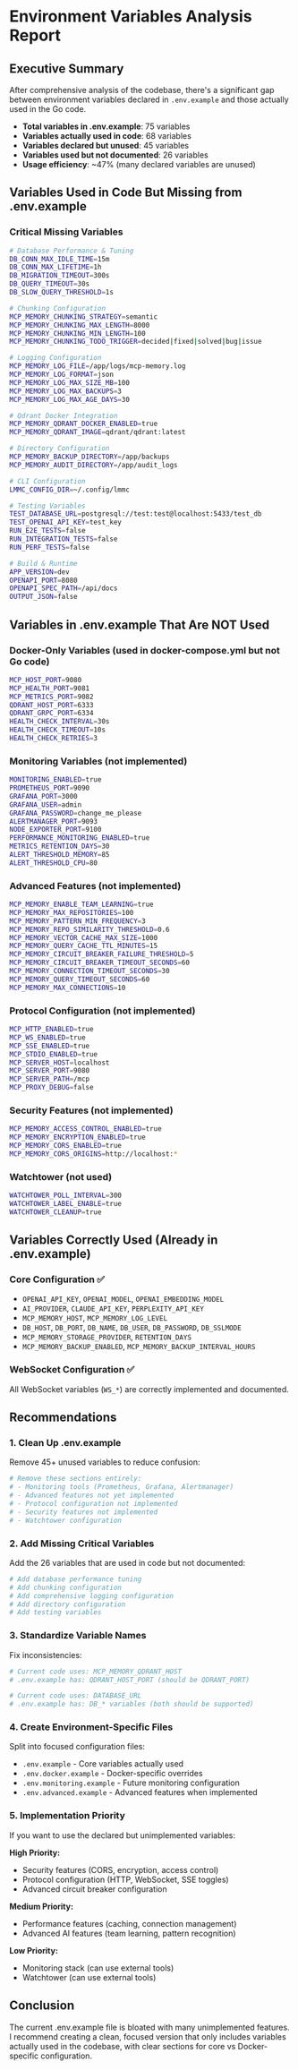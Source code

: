 # Environment Variables Analysis Report

## Executive Summary

After comprehensive analysis of the codebase, there's a significant gap between environment variables declared in `.env.example` and those actually used in the Go code. 

- **Total variables in .env.example**: 75 variables
- **Variables actually used in code**: 68 variables  
- **Variables declared but unused**: 45 variables
- **Variables used but not documented**: 26 variables
- **Usage efficiency**: ~47% (many declared variables are unused)

## Variables Used in Code But Missing from .env.example

### Critical Missing Variables
```bash
# Database Performance & Tuning
DB_CONN_MAX_IDLE_TIME=15m
DB_CONN_MAX_LIFETIME=1h
DB_MIGRATION_TIMEOUT=300s
DB_QUERY_TIMEOUT=30s
DB_SLOW_QUERY_THRESHOLD=1s

# Chunking Configuration  
MCP_MEMORY_CHUNKING_STRATEGY=semantic
MCP_MEMORY_CHUNKING_MAX_LENGTH=8000
MCP_MEMORY_CHUNKING_MIN_LENGTH=100
MCP_MEMORY_CHUNKING_TODO_TRIGGER=decided|fixed|solved|bug|issue

# Logging Configuration
MCP_MEMORY_LOG_FILE=/app/logs/mcp-memory.log
MCP_MEMORY_LOG_FORMAT=json
MCP_MEMORY_LOG_MAX_SIZE_MB=100
MCP_MEMORY_LOG_MAX_BACKUPS=3
MCP_MEMORY_LOG_MAX_AGE_DAYS=30

# Qdrant Docker Integration
MCP_MEMORY_QDRANT_DOCKER_ENABLED=true
MCP_MEMORY_QDRANT_IMAGE=qdrant/qdrant:latest

# Directory Configuration
MCP_MEMORY_BACKUP_DIRECTORY=/app/backups
MCP_MEMORY_AUDIT_DIRECTORY=/app/audit_logs

# CLI Configuration
LMMC_CONFIG_DIR=~/.config/lmmc

# Testing Variables
TEST_DATABASE_URL=postgresql://test:test@localhost:5433/test_db
TEST_OPENAI_API_KEY=test_key
RUN_E2E_TESTS=false
RUN_INTEGRATION_TESTS=false  
RUN_PERF_TESTS=false

# Build & Runtime
APP_VERSION=dev
OPENAPI_PORT=8080
OPENAPI_SPEC_PATH=/api/docs
OUTPUT_JSON=false
```

## Variables in .env.example That Are NOT Used

### Docker-Only Variables (used in docker-compose.yml but not Go code)
```bash
MCP_HOST_PORT=9080
MCP_HEALTH_PORT=9081
MCP_METRICS_PORT=9082
QDRANT_HOST_PORT=6333
QDRANT_GRPC_PORT=6334
HEALTH_CHECK_INTERVAL=30s
HEALTH_CHECK_TIMEOUT=10s
HEALTH_CHECK_RETRIES=3
```

### Monitoring Variables (not implemented)
```bash
MONITORING_ENABLED=true
PROMETHEUS_PORT=9090
GRAFANA_PORT=3000
GRAFANA_USER=admin
GRAFANA_PASSWORD=change_me_please
ALERTMANAGER_PORT=9093
NODE_EXPORTER_PORT=9100
PERFORMANCE_MONITORING_ENABLED=true
METRICS_RETENTION_DAYS=30
ALERT_THRESHOLD_MEMORY=85
ALERT_THRESHOLD_CPU=80
```

### Advanced Features (not implemented)
```bash
MCP_MEMORY_ENABLE_TEAM_LEARNING=true
MCP_MEMORY_MAX_REPOSITORIES=100
MCP_MEMORY_PATTERN_MIN_FREQUENCY=3
MCP_MEMORY_REPO_SIMILARITY_THRESHOLD=0.6
MCP_MEMORY_VECTOR_CACHE_MAX_SIZE=1000
MCP_MEMORY_QUERY_CACHE_TTL_MINUTES=15
MCP_MEMORY_CIRCUIT_BREAKER_FAILURE_THRESHOLD=5
MCP_MEMORY_CIRCUIT_BREAKER_TIMEOUT_SECONDS=60
MCP_MEMORY_CONNECTION_TIMEOUT_SECONDS=30
MCP_MEMORY_QUERY_TIMEOUT_SECONDS=60
MCP_MEMORY_MAX_CONNECTIONS=10
```

### Protocol Configuration (not implemented)
```bash
MCP_HTTP_ENABLED=true
MCP_WS_ENABLED=true
MCP_SSE_ENABLED=true
MCP_STDIO_ENABLED=true
MCP_SERVER_HOST=localhost
MCP_SERVER_PORT=9080
MCP_SERVER_PATH=/mcp
MCP_PROXY_DEBUG=false
```

### Security Features (not implemented)
```bash
MCP_MEMORY_ACCESS_CONTROL_ENABLED=true
MCP_MEMORY_ENCRYPTION_ENABLED=true
MCP_MEMORY_CORS_ENABLED=true
MCP_MEMORY_CORS_ORIGINS=http://localhost:*
```

### Watchtower (not used)
```bash
WATCHTOWER_POLL_INTERVAL=300
WATCHTOWER_LABEL_ENABLE=true
WATCHTOWER_CLEANUP=true
```

## Variables Correctly Used (Already in .env.example)

### Core Configuration ✅
- `OPENAI_API_KEY`, `OPENAI_MODEL`, `OPENAI_EMBEDDING_MODEL`
- `AI_PROVIDER`, `CLAUDE_API_KEY`, `PERPLEXITY_API_KEY`
- `MCP_MEMORY_HOST`, `MCP_MEMORY_LOG_LEVEL`
- `DB_HOST`, `DB_PORT`, `DB_NAME`, `DB_USER`, `DB_PASSWORD`, `DB_SSLMODE`
- `MCP_MEMORY_STORAGE_PROVIDER`, `RETENTION_DAYS`
- `MCP_MEMORY_BACKUP_ENABLED`, `MCP_MEMORY_BACKUP_INTERVAL_HOURS`

### WebSocket Configuration ✅
All WebSocket variables (`WS_*`) are correctly implemented and documented.

## Recommendations

### 1. Clean Up .env.example
Remove 45+ unused variables to reduce confusion:
```bash
# Remove these sections entirely:
# - Monitoring tools (Prometheus, Grafana, Alertmanager)
# - Advanced features not yet implemented
# - Protocol configuration not implemented
# - Security features not implemented
# - Watchtower configuration
```

### 2. Add Missing Critical Variables
Add the 26 variables that are used in code but not documented:
```bash
# Add database performance tuning
# Add chunking configuration  
# Add comprehensive logging configuration
# Add directory configuration
# Add testing variables
```

### 3. Standardize Variable Names
Fix inconsistencies:
```bash
# Current code uses: MCP_MEMORY_QDRANT_HOST
# .env.example has: QDRANT_HOST_PORT (should be QDRANT_PORT)

# Current code uses: DATABASE_URL  
# .env.example has: DB_* variables (both should be supported)
```

### 4. Create Environment-Specific Files
Split into focused configuration files:
- `.env.example` - Core variables actually used
- `.env.docker.example` - Docker-specific overrides  
- `.env.monitoring.example` - Future monitoring configuration
- `.env.advanced.example` - Advanced features when implemented

### 5. Implementation Priority
If you want to use the declared but unimplemented variables:

**High Priority:**
- Security features (CORS, encryption, access control)
- Protocol configuration (HTTP, WebSocket, SSE toggles)
- Advanced circuit breaker configuration

**Medium Priority:**  
- Performance features (caching, connection management)
- Advanced AI features (team learning, pattern recognition)

**Low Priority:**
- Monitoring stack (can use external tools)
- Watchtower (can use external tools)

## Conclusion

The current .env.example file is bloated with many unimplemented features. I recommend creating a clean, focused version that only includes variables actually used in the codebase, with clear sections for core vs Docker-specific configuration.